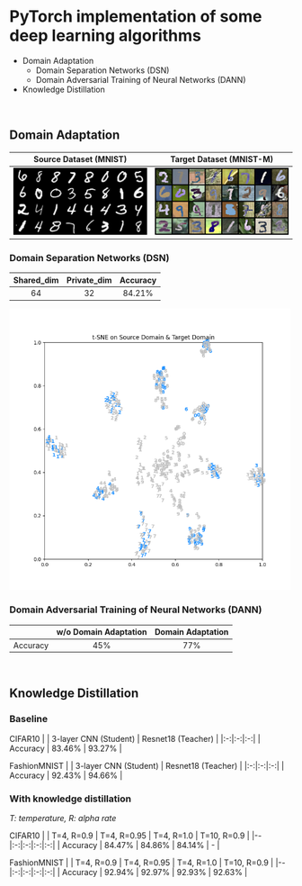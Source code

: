 # PyTorch implementation of some deep learning algorithms

- Domain Adaptation
    - Domain Separation Networks (DSN)
    - Domain Adversarial Training of Neural Networks (DANN)
- Knowledge Distillation

</br>

## Domain Adaptation
| Source Dataset (MNIST) | Target Dataset (MNIST-M) |
| :-: | :-: |
![MNIST](./Domain%20Adaptation/figures/mnist.png) | ![MNIST-M](./Domain%20Adaptation/figures/mnist_m.png) |

### Domain Separation Networks (DSN)
| Shared_dim | Private_dim | Accuracy |
| :-: | :-: | :-: |
| 64 | 32 | 84.21% |

<img src="./Domain%20Separation%20Networks/figures/tsne.png" alt="s-SNE" width="500"/>

### Domain Adversarial Training of Neural Networks (DANN)
| | w/o Domain Adaptation | Domain Adaptation |
| :-: | :-: | :-: |
| Accuracy | 45% | 77% |

</br>

## Knowledge Distillation
### Baseline
CIFAR10
|  | 3-layer CNN (Student) | Resnet18 (Teacher) |
|:-:|:-:|:-:|
| Accuracy | 83.46% | 93.27% |

FashionMNIST
|  | 3-layer CNN (Student) | Resnet18 (Teacher) |
|:-:|:-:|:-:|
| Accuracy | 92.43% | 94.66% |

### With knowledge distillation
*T: temperature, R: alpha rate*

CIFAR10
|  | T=4, R=0.9 | T=4, R=0.95 | T=4, R=1.0 | T=10, R=0.9 |
|--|:-:|:-:|:-:|:-:|
| Accuracy | 84.47% | 84.86% | 84.14% | -      |

FashionMNIST
|  | T=4, R=0.9 | T=4, R=0.95 | T=4, R=1.0 | T=10, R=0.9 |
|--|:-:|:-:|:-:|:-:|
| Accuracy | 92.94% | 92.97% | 92.93% | 92.63% |